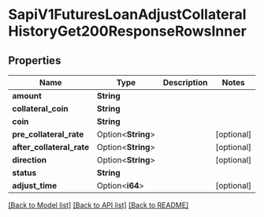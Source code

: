 # SapiV1FuturesLoanAdjustCollateralHistoryGet200ResponseRowsInner

## Properties

Name | Type | Description | Notes
------------ | ------------- | ------------- | -------------
**amount** | **String** |  | 
**collateral_coin** | **String** |  | 
**coin** | **String** |  | 
**pre_collateral_rate** | Option<**String**> |  | [optional]
**after_collateral_rate** | Option<**String**> |  | [optional]
**direction** | Option<**String**> |  | [optional]
**status** | **String** |  | 
**adjust_time** | Option<**i64**> |  | [optional]

[[Back to Model list]](../README.md#documentation-for-models) [[Back to API list]](../README.md#documentation-for-api-endpoints) [[Back to README]](../README.md)


